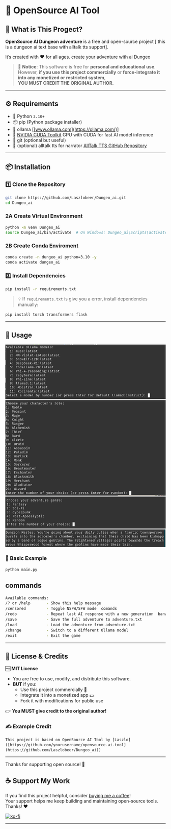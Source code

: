 # 🤖 OpenSource AI Tool

## 🌟 What is This Progect?

**OpenSource AI Dungeon adventure** is a free and open-source project [ this is a dungeon ai text base with alltalk tts support].

It’s created with ❤️ for all ages.
create your adventure with ai Dungeo

> 🛑 **Notice**: This software is free for **personal and educational use**.  
> However, **if you use this project commercially** or **force-integrate it into any monetized or restricted system**,  
> **YOU MUST CREDIT THE ORIGINAL AUTHOR.**

---

## ⚙️ Requirements

- 🐍 Python `3.10+`
- 📦 pip (Python package installer)
- 🦙 ollama [[www.ollama.com](https://ollama.com/)]
- 🧠 [NVIDIA CUDA Toolkit](https://developer.nvidia.com/cuda-toolkit) GPU with CUDA for fast AI model inference
- 🧰 git (optional but useful)
- 🎤 (optional) alltalk tts for narrator [AllTalk TTS GitHub Repository](https://github.com/erew123/alltalk_tts)
  


---

## 📦 Installation

### 1️⃣ Clone the Repository

```bash
git clone https://github.com/Laszlobeer/Dungeo_ai.git
cd Dungeo_ai

```

### 2A Create Virtual Environment 
```bash
python -m venv Dungeo_ai
source Dungeo_ai/bin/activate  # On Windows: Dungeo_ai\Scripts\activate
```

### 2B Create Conda Enviroment

```bash
conda create -n dungeo_ai python=3.10 -y
conda activate dungeo_ai
```

### 3️⃣ Install Dependencies

```bash
pip install -r requirements.txt
```

> 💡 If `requirements.txt` is give you a error, install dependencies manually:

```bash
pip install torch transformers flask
```

---

## 🚀 Usage

![Example 1](ex.png)
![Example 3](ex3.png)
![Example 4](ex4.png)
![Example 2](ex2.png)

### 🧪 Basic Example

```bash
python main.py 
```
## commands

```bash
Available commands:  
/? or /help       - Show this help message  
/censored         - Toggle NSFW/SFW mode  comands
/redo             - Repeat last AI response with a new generation  banwords.txt for the band words
/save             - Save the full adventure to adventure.txt  
/load             - Load the adventure from adventure.txt  
/change           - Switch to a different Ollama model  
/exit             - Exit the game  
```

---

## 📜 License & Credits

🆓 **MIT License**

- You are free to use, modify, and distribute this software.
- **BUT** if you:
  - Use this project commercially 🏢
  - Integrate it into a monetized app 💵
  - Fork it with modifications for public use

👉 **You MUST give credit to the original author!**

### ✍️ Example Credit

```
This project is based on OpenSource AI Tool by [Laszlo]([https://github.com/yourusername/opensource-ai-tool](https://github.com/Laszlobeer/Dungeo_ai))
```



---


Thanks for supporting open source! 🫶
## ☕ Support My Work

If you find this project helpful, consider [buying me a coffee](https://ko-fi.com/laszlobeer)!  
Your support helps me keep building and maintaining open-source tools. Thanks! ❤️

[![ko-fi](https://ko-fi.com/img/githubbutton_sm.svg)](https://ko-fi.com/laszlobeer)

---
